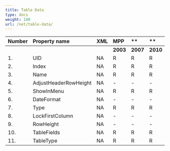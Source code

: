 ```yaml
---
title: Table Data
type: docs
weight: 140
url: /net/table-data/
---
```


|**Number** |**Property name** |**XML** |**MPP** |** |** |** |
| :- | :- | :- | :- | :- | :- | :- |
| | | |**2003** |**2007** |**2010** |**2013** |
|1. |UID |NA|R |R |R |R|
|2. |Index |NA |R|R |R |R|
|3. |Name |NA |R |R |R |R|
|4. |AdjustHeaderRowHeight |NA |-|-|-|-|
|5. |ShowInMenu |NA |R |R |R |R|
|6. |DateFormat |NA |- |- |- |-|
|7.|Type|NA|R|R|R|R |
|8.|LockFirstColumn|NA|-|-|-|-|
|9.|RowHeight|NA|-|-|-|-|
|10.|TableFields|NA|R|R|R|R|
|11.|TableType|NA|R|R|R|R|


